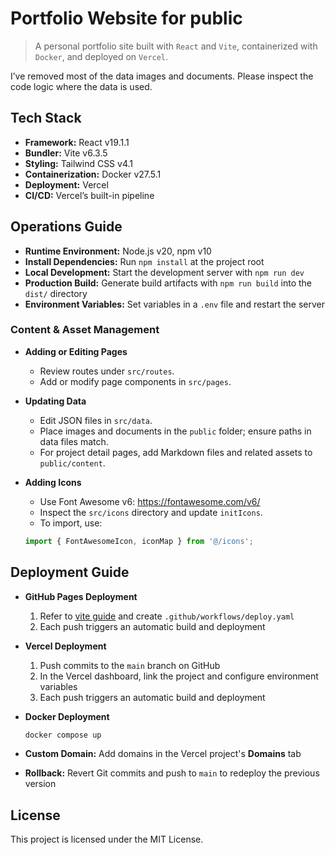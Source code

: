 # Portfolio Website for public

> A personal portfolio site built with `React` and `Vite`, containerized with `Docker`, and deployed on `Vercel`.

I’ve removed most of the data images and documents. Please inspect the code logic where the data is used.

## Tech Stack

- **Framework:** React v19.1.1
- **Bundler:** Vite v6.3.5
- **Styling:** Tailwind CSS v4.1
- **Containerization:** Docker v27.5.1
- **Deployment:** Vercel  
- **CI/CD:** Vercel’s built-in pipeline

## Operations Guide

- **Runtime Environment:** Node.js v20, npm v10
- **Install Dependencies:** Run `npm install` at the project root  
- **Local Development:** Start the development server with `npm run dev` 
- **Production Build:** Generate build artifacts with `npm run build` into the `dist/` directory  
- **Environment Variables:** Set variables in a `.env` file and restart the server  

### Content & Asset Management

- **Adding or Editing Pages**  
  - Review routes under `src/routes`.  
  - Add or modify page components in `src/pages`.  

- **Updating Data**  
  - Edit JSON files in `src/data`.  
  - Place images and documents in the `public` folder; ensure paths in data files match.  
  - For project detail pages, add Markdown files and related assets to `public/content`.  

- **Adding Icons**  
  - Use Font Awesome v6: https://fontawesome.com/v6/  
  - Inspect the `src/icons` directory and update `initIcons`.  
  - To import, use:
  ```js
  import { FontAwesomeIcon, iconMap } from '@/icons';
  ```

## Deployment Guide

- **GitHub Pages Deployment**
  1. Refer to [vite guide](https://vite.dev/guide/static-deploy) and create `.github/workflows/deploy.yaml`
  2. Each push triggers an automatic build and deployment

- **Vercel Deployment**  
  1. Push commits to the `main` branch on GitHub  
  2. In the Vercel dashboard, link the project and configure environment variables
  3. Each push triggers an automatic build and deployment  

- **Docker Deployment**  
  ```bash
  docker compose up
  ```

- **Custom Domain:** Add domains in the Vercel project's **Domains** tab  
- **Rollback:** Revert Git commits and push to `main` to redeploy the previous version  

## License

This project is licensed under the MIT License.